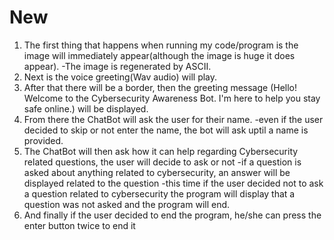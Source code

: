 # New
1. The first thing that happens when running my code/program is the image will immediately appear(although the image is huge it does appear).
   -The image is regenerated by ASCII.
2. Next is the voice greeting(Wav audio) will play.
3. After that there will be a border, then the greeting message (Hello! Welcome to the Cybersecurity Awareness Bot. I'm here to help you stay safe online.) will be displayed.
4. From there the ChatBot will ask the user for their name.
   -even if the user decided to skip or not enter the name, the bot will ask uptil a name is provided.
5. The ChatBot will then ask how it can help regarding Cybersecurity related questions, the user will decide to ask or not
   -if a question is asked about anything related to cybersecurity, an answer will be displayed related to the question
   -this time if the user decided not to ask a question related to cybersecurity the program will display that a question was not asked and the program will end.
6. And finally if the user decided to end the program, he/she can press the enter button twice to end it
   
